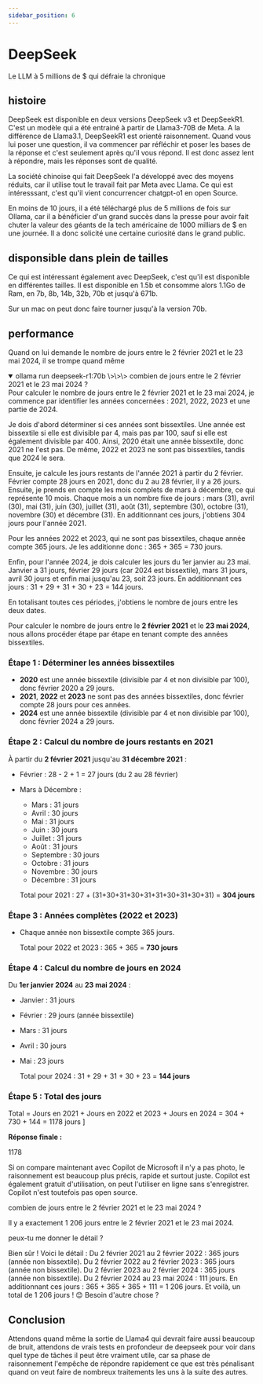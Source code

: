 ```yaml
---
sidebar_position: 6
---
```


# DeepSeek

Le LLM à 5 millions de $ qui défraie la chronique

## histoire

DeepSeek est disponible en deux versions DeepSeek v3 et DeepSeekR1. C'est un modèle qui a été entrainé à partir de Llama3-70B de Meta. A la différence de Llama3.1, DeepSeekR1 est orienté raisonnement. Quand vous lui poser une question, il va commencer par réfléchir et poser les bases de la réponse et c'est seulement après qu'il vous répond. Il est donc assez lent à répondre, mais les réponses sont de qualité.

La société chinoise qui fait DeepSeek l'a développé avec des moyens réduits, car il utilise tout le travail fait par Meta avec Llama. Ce qui est intéresssant, c'est qu'il vient concurrencer chatgpt-o1 en open Source.

En moins de 10 jours, il a été téléchargé plus de 5 millions de fois sur Ollama, car il a bénéficier d'un grand succès dans la presse pour avoir fait chuter la valeur des géants de la tech américaine de 1000 milliars de $ en une journée. Il a donc solicité une certaine curiosité dans le grand public.

## disponsible dans plein de tailles

Ce qui est intéressant également avec DeepSeek, c'est qu'il est disponible en différentes tailles. Il est disponible en 1.5b et consomme alors 1.1Go de Ram, en 7b, 8b, 14b, 32b, 70b et jusqu'à 671b.

Sur un mac on peut donc faire tourner jusqu'à la version 70b.

## performance

Quand on lui demande le nombre de jours entre le 2 février 2021 et le 23 mai 2024, il se trompe quand même

<details open>
  <summary>ollama run deepseek-r1:70b
    \>\>\> combien de jours entre le 2 février 2021 et le 23 mai 2024 ?</summary>
<think>
Pour calculer le nombre de jours entre le 2 février 2021 et le 23 mai 
2024, je commence par identifier les années concernées : 2021, 2022, 2023 
et une partie de 2024.

Je dois d'abord déterminer si ces années sont bissextiles. Une année est 
bissextile si elle est divisible par 4, mais pas par 100, sauf si elle est 
également divisible par 400. Ainsi, 2020 était une année bissextile, donc 
2021 ne l'est pas. De même, 2022 et 2023 ne sont pas bissextiles, tandis 
que 2024 le sera.

Ensuite, je calcule les jours restants de l'année 2021 à partir du 2 
février. Février compte 28 jours en 2021, donc du 2 au 28 février, il y a 
26 jours. Ensuite, je prends en compte les mois complets de mars à 
décembre, ce qui représente 10 mois. Chaque mois a un nombre fixe de jours 
: mars (31), avril (30), mai (31), juin (30), juillet (31), août (31), 
septembre (30), octobre (31), novembre (30) et décembre (31). En 
additionnant ces jours, j'obtiens 304 jours pour l'année 2021.

Pour les années 2022 et 2023, qui ne sont pas bissextiles, chaque année 
compte 365 jours. Je les additionne donc : 365 + 365 = 730 jours.

Enfin, pour l'année 2024, je dois calculer les jours du 1er janvier au 23 
mai. Janvier a 31 jours, février 29 jours (car 2024 est bissextile), mars 
31 jours, avril 30 jours et enfin mai jusqu'au 23, soit 23 jours. En 
additionnant ces jours : 31 + 29 + 31 + 30 + 23 = 144 jours.

En totalisant toutes ces périodes, j'obtiens le nombre de jours entre les 
deux dates.
</think>

Pour calculer le nombre de jours entre le **2 février 2021** et le **23 
mai 2024**, nous allons procéder étape par étape en tenant compte des 
années bissextiles.

### Étape 1 : Déterminer les années bissextiles
- **2020** est une année bissextile (divisible par 4 et non divisible par 
100), donc février 2020 a 29 jours.
- **2021**, **2022** et **2023** ne sont pas des années bissextiles, donc 
février compte 28 jours pour ces années.
- **2024** est une année bissextile (divisible par 4 et non divisible par 
100), donc février 2024 a 29 jours.

### Étape 2 : Calcul du nombre de jours restants en 2021
À partir du **2 février 2021** jusqu'au **31 décembre 2021** :
- Février : 28 - 2 + 1 = 27 jours (du 2 au 28 février)
- Mars à Décembre : 
  - Mars : 31 jours
  - Avril : 30 jours
  - Mai : 31 jours
  - Juin : 30 jours
  - Juillet : 31 jours
  - Août : 31 jours
  - Septembre : 30 jours
  - Octobre : 31 jours
  - Novembre : 30 jours
  - Décembre : 31 jours
  
  Total pour 2021 : 27 + (31+30+31+30+31+31+30+31+30+31) = **304 jours**

### Étape 3 : Années complètes (2022 et 2023)
- Chaque année non bissextile compte 365 jours.
  
  Total pour 2022 et 2023 : 365 + 365 = **730 jours**

### Étape 4 : Calcul du nombre de jours en 2024
Du **1er janvier 2024** au **23 mai 2024** :
- Janvier : 31 jours
- Février : 29 jours (année bissextile)
- Mars : 31 jours
- Avril : 30 jours
- Mai : 23 jours
  
  Total pour 2024 : 31 + 29 + 31 + 30 + 23 = **144 jours**

### Étape 5 : Total des jours

Total = Jours en 2021 + Jours en 2022 et 2023 + Jours en 2024 = 304 + 730 + 144 = 1178 jours
\]

**Réponse finale :**

1178

 </details>

Si on compare maintenant avec Copilot de Microsoft il n'y a pas photo, le raisonnement est beaucoup plus précis, rapide et surtout juste. Copilot est également gratuit d'utilisation, on peut l'utiliser en ligne sans s'enregistrer. Copilot n'est toutefois pas open source.

combien de jours entre le 2 février 2021 et le 23 mai 2024 ?

Il y a exactement 1 206 jours entre le 2 février 2021 et le 23 mai 2024.

peux-tu me donner le détail ?

Bien sûr ! Voici le détail :
Du 2 février 2021 au 2 février 2022 : 365 jours (année non bissextile).
Du 2 février 2022 au 2 février 2023 : 365 jours (année non bissextile).
Du 2 février 2023 au 2 février 2024 : 365 jours (année non bissextile).
Du 2 février 2024 au 23 mai 2024 : 111 jours.
En additionnant ces jours : 365 + 365 + 365 + 111 = 1 206 jours.
Et voilà, un total de 1 206 jours ! 😊
Besoin d'autre chose ?

## Conclusion

Attendons quand même la sortie de Llama4 qui devrait faire aussi beaucoup de bruit, attendons de vrais tests en profondeur de deepseek pour voir dans quel type de tâches il peut être vraiment utile, car sa phase de raisonnement l'empêche de répondre rapidement ce que est très pénalisant quand on veut faire de nombreux traitements les uns à la suite des autres.